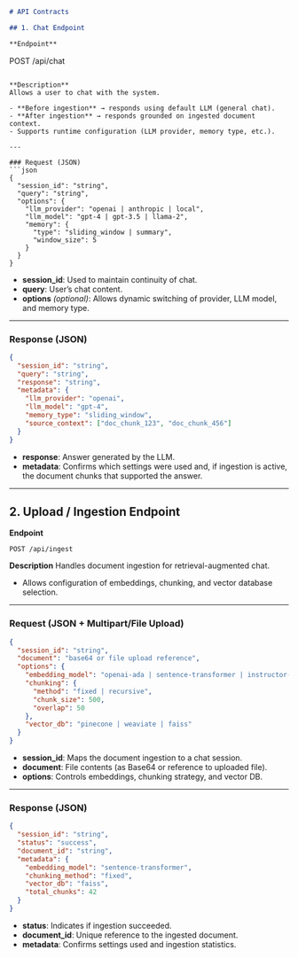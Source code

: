 ```markdown
# API Contracts

## 1. Chat Endpoint

**Endpoint**  
```

POST /api/chat

````

**Description**  
Allows a user to chat with the system.  

- **Before ingestion** → responds using default LLM (general chat).  
- **After ingestion** → responds grounded on ingested document context.  
- Supports runtime configuration (LLM provider, memory type, etc.).  

---

### Request (JSON)
```json
{
  "session_id": "string", 
  "query": "string",
  "options": {
    "llm_provider": "openai | anthropic | local",
    "llm_model": "gpt-4 | gpt-3.5 | llama-2",
    "memory": {
      "type": "sliding_window | summary",
      "window_size": 5
    }
  }
}
````

* **session\_id**: Used to maintain continuity of chat.
* **query**: User’s chat content.
* **options** *(optional)*: Allows dynamic switching of provider, LLM model, and memory type.

---

### Response (JSON)

```json
{
  "session_id": "string",
  "query": "string",
  "response": "string",
  "metadata": {
    "llm_provider": "openai",
    "llm_model": "gpt-4",
    "memory_type": "sliding_window",
    "source_context": ["doc_chunk_123", "doc_chunk_456"] 
  }
}
```

* **response**: Answer generated by the LLM.
* **metadata**: Confirms which settings were used and, if ingestion is active, the document chunks that supported the answer.

---

## 2. Upload / Ingestion Endpoint

**Endpoint**

```
POST /api/ingest
```

**Description**
Handles document ingestion for retrieval-augmented chat.

* Allows configuration of embeddings, chunking, and vector database selection.

---

### Request (JSON + Multipart/File Upload)

```json
{
  "session_id": "string",
  "document": "base64 or file upload reference",
  "options": {
    "embedding_model": "openai-ada | sentence-transformer | instructor-xl",
    "chunking": {
      "method": "fixed | recursive",
      "chunk_size": 500,
      "overlap": 50
    },
    "vector_db": "pinecone | weaviate | faiss"
  }
}
```

* **session\_id**: Maps the document ingestion to a chat session.
* **document**: File contents (as Base64 or reference to uploaded file).
* **options**: Controls embeddings, chunking strategy, and vector DB.

---

### Response (JSON)

```json
{
  "session_id": "string",
  "status": "success",
  "document_id": "string",
  "metadata": {
    "embedding_model": "sentence-transformer",
    "chunking_method": "fixed",
    "vector_db": "faiss",
    "total_chunks": 42
  }
}
```

* **status**: Indicates if ingestion succeeded.
* **document\_id**: Unique reference to the ingested document.
* **metadata**: Confirms settings used and ingestion statistics.

```
```
